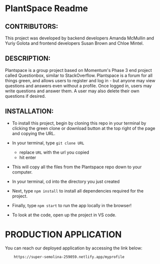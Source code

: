 # PlantSpace Readme

## CONTRIBUTORS:

This project was developed by backend developers Amanda McMullin and Yuriy Golota and frontend developers Susan Brown and Chloe Mintel.

## DESCRIPTION:

Plantspace is a group project based on Momentum's Phase 3 end project called Questionbox, similar to StackOverflow. Plantspace is a forum for all things green, and allows users to register and log in - but anyone may view questions and answers even without a profile. Once logged in, users may write questions and answer them. A user may also delete their own questions if desired.

## INSTALLATION:

- To install this project, begin by cloning this repo in your terminal by clicking the green clone or download button at the top right of the page and copying the URL.

- In your terminal, type `git clone URL`
    - replace `URL` with the url you copied
    - hit enter

- This will copy all the files from the Plantspace repo down to your computer.

- In your terminal, cd into the directory you just created

- Next, type `npm install` to install all dependencies required for the project.

- Finally, type `npm start` to run the app locally in the browser!

- To look at the code, open up the project in VS code.

# PRODUCTION APPLICATION

You can reach our deployed application by accessing the link below: 

        https://super-semolina-259059.netlify.app/myprofile
